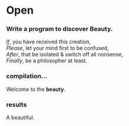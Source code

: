 # Open
### Write a program to discover Beauty.
<i>If</i>, you have received this creation,</br>
<i>Please</i>, let your mind first to be confused,</br>
<i>After</i>, that be isolated & switch off all nonsense,</br>
<i>Finally</i>, be a philosopher at least.</br>

### compilation...
Welcome to the <b>beauty</b>.
### results
A beautiful.
